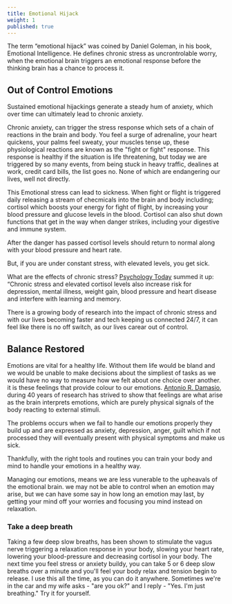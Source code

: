 ```yaml
---
title: Emotional Hijack
weight: 1
published: true
---
```

The term “emotional hijack” was coined by Daniel Goleman, in his book, Emotional Intelligence. 
He defines chronic stress as uncrontrolable worry, when the emotional brain triggers an emotional response before the thinking brain has a chance to process it.


## Out of Control Emotions 

Sustained emotional hijackings generate a steady hum of anxiety, which over time can ultimately lead to chronic anxiety.


Chronic anxiety, can trigger the stress response which sets of a chain of reactions in the brain and body. You feel a surge of adrenaline, your heart quickens, your palms feel sweaty, your muscles tense up, these physiological reactions are known as the "fight or fight" response. This response is healthy if the situation is life threatening, but today we are triggered by so many events, from being stuck in heavy traffic, dealines at work, credit card bills, the list goes no. None of which are endangering our lives, well not directly. 

This Emotional stress can lead to sickness. When fight or flight is triggered daily releasing a stream of checmicals into the brain and body including; cortisol which boosts your energy for fight of flight, by increasing your blood pressure and glucose levels in the blood. Cortisol can also shut down functions that get in the way when danger strikes, including your digestive and immune system.

After the danger has passed cortisol levels should return to normal along with your blood pressure and heart rate. 

But, if you are under constant stress, with elevated levels, you get sick. 

What are the effects of chronic stress? [Psychology Today](https://www.psychologytoday.com/blog/the-athletes-way/201301/cortisol-why-the-stress-hormone-is-public-enemy-no-1) summed it up: “Chronic stress and elevated cortisol levels also increase risk for depression, mental illness, weight gain, blood pressure and heart disease and interfere with learning and memory. 


There is a growing body of research into the impact of chronic stress and with our lives becoming faster and tech keeping us connected 24/7, it can feel like there is no off switch, as our lives carear out of control. 


## Balance Restored

Emotions are vital for a healthy life. Without them life would be bland and we would be unable to make decisions about the simpliest of tasks as we would have no way to measure how we felt about one choice over another. it is these feelings that provide colour to our emotions. [Antonio R. Damasio](https://www.scientificamerican.com/article/feeling-our-emotions/), during 40 years of research has strived to show that feelings are what arise as the brain interprets emotions, which are purely physical signals of the body reacting to external stimuli.

The problems occurs when we fail to handle our emotions properly they build up and are expressed as anxiety, depression, anger, guilt which if not processed they will eventually present with physical symptoms and make us sick.

Thankfully, with the right tools and routines you can train your body and mind to handle your emotions in a healthy way.

Managing our emotions, means we are less vunerable to the upheavals of the emotional brain. we may not be able to control when an emotion may arise, but we can have some say in how long an emotion may last, by getting your mind off your worries and focusing you mind instead on relaxation.

### Take a deep breath

Taking a few deep slow breaths, has been shown to stimulate the vagus nerve triggering a relaxation response in your body, slowing your heart rate,  lowering your blood-pressure and decreasing cortisol in your body. The next time you feel stress or anxiety buildy, you can take 5 or 6 deep slow breaths over a minute and you'll feel your body relax and tension begin to release. I use this all the time, as you can do it anywhere. Sometimes we're in the car and my wife asks - "are you ok?" and I reply - "Yes. I'm just breathing." Try it for yourself.

